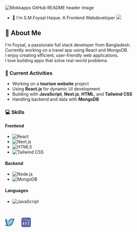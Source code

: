 <img src="https://ibb.co/7tgc7KJX" alt="Mokkapps GitHub README header image">

- 🏦 I'm S.M.Foysal Haque. A Frontend Webdeveloper
      <img src="https://media.giphy.com/media/WUlplcMpOCEmTGBtBW/giphy.gif" width="30">

## 👋 About Me

I'm Foysal, a passionate full stack developer from Bangladesh.  
Currently working on a travel app using React and MongoDB.  
I enjoy creating efficient, user-friendly web applications.  
I love building apps that solve real-world problems.


### 🔧 Current Activities

- Working on a **tourism website** project  
- Using **React.js** for dynamic UI development  
- Building with **JavaScript**, **Next.js**, **HTML**, and **Tailwind CSS**  
- Handling backend and data with **MongoDB**


  
### 💻 Skills

#### Frontend
- ![React](https://img.shields.io/badge/-React.js-61DAFB?style=flat&logo=react&logoColor=black)  
- ![Next.js](https://img.shields.io/badge/-Next.js-000000?style=flat&logo=nextdotjs&logoColor=white)  
- ![HTML5](https://img.shields.io/badge/-HTML5-E34F26?style=flat&logo=html5&logoColor=white)  
- ![Tailwind CSS](https://img.shields.io/badge/-Tailwind_CSS-38B2AC?style=flat&logo=tailwind-css&logoColor=white)

#### Backend
- ![Node.js](https://img.shields.io/badge/-Node.js-339933?style=flat&logo=node.js&logoColor=white)  
- ![MongoDB](https://img.shields.io/badge/-MongoDB-47A248?style=flat&logo=mongodb&logoColor=white)

#### Languages
- ![JavaScript](https://img.shields.io/badge/-JavaScript-F7DF1E?style=flat&logo=javascript&logoColor=black)

  <br/>
  <p align="left">
<a href="https://x.com/foysalhaquemist" target="_blank"><img height="30" src="https://raw.githubusercontent.com/AbhishekMaira10/AbhishekMaira10/master/Resources/png/twitter.png?raw=true"></a>&nbsp;&nbsp;&nbsp;&nbsp;&nbsp;
<a href="www.linkedin.com/in/foysal-haque-6a5484169" target="_blank"><img height="30" src="https://raw.githubusercontent.com/AbhishekMaira10/AbhishekMaira10/master/linkedin.png?raw=true"></a>&nbsp;&nbsp;&nbsp;&nbsp;&nbsp;
</p>

